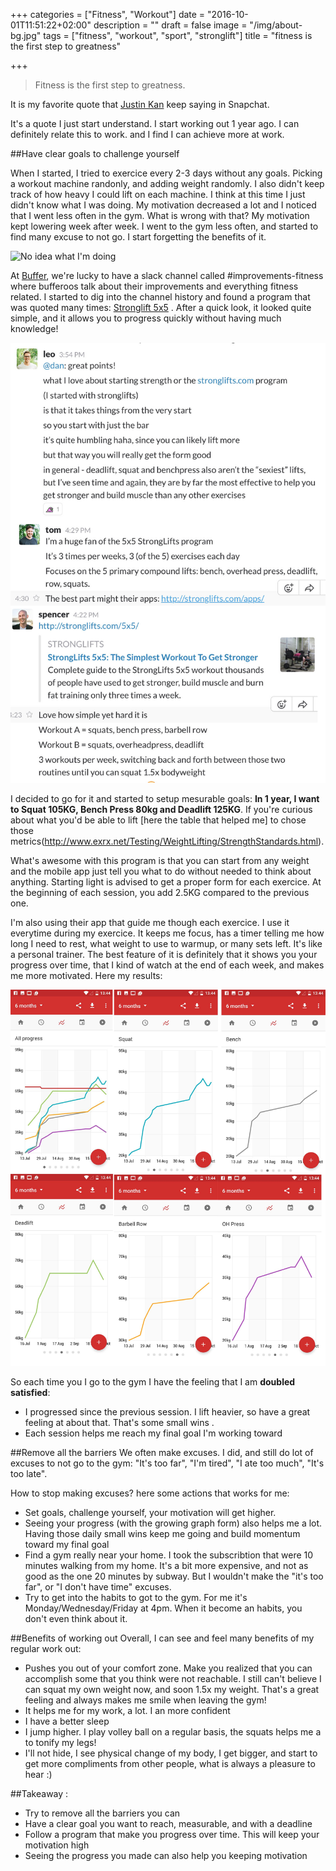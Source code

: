 +++
categories = ["Fitness", "Workout"]
date = "2016-10-01T11:51:22+02:00"
description = ""
draft = false
image = "/img/about-bg.jpg"
tags = ["fitness", "workout", "sport", "stronglift"]
title = "fitness is the first step to greatness"

+++

> Fitness is the first step to greatness.

It is my favorite quote that [Justin Kan](https://twitter.com/justinkan) keep saying in Snapchat.

It's a quote I just start understand. I start working out 1 year ago. I can definitely relate this to work. and I find I can achieve more at work.


##Have clear goals to challenge yourself 

When I started, I tried to exercice every 2-3 days without any goals. Picking a workout machine randonly, and adding weight randomly. I also didn't keep track of how heavy I could lift on each machine. I think at this time I just didn't know what I was doing. My motivation decreased a lot and I noticed that I went less often in the gym.
What is wrong with that? My motivation kept lowering week after week. I went to the gym less often, and started to find many excuse to not go. I start forgetting the benefits of it.

![No idea what I'm doing](http://i2.kym-cdn.com/photos/images/facebook/000/234/765/b7e.jpg)

At [Buffer](https://buffer.com), we're lucky to have a slack channel called #improvements-fitness where bufferoos talk about their improvements and everything fitness related. I started to dig into the channel history and found a program that was quoted many times: [Stronglift 5x5](http://stronglifts.com) . After a quick look, it looked quite simple, and it allows you to progress quickly without having much knowledge!

![Buffer and Stronglift 5x5](/static/img/buffer-stronglift.jpg)

I decided to go for it and started to setup mesurable goals: <b>In 1 year, I want to Squat 105KG, Bench Press 80kg and Deadlift 125KG</b>. If you're curious about what you'd be able to lift [here the table that helped me] to chose those metrics(http://www.exrx.net/Testing/WeightLifting/StrengthStandards.html). 

What's awesome with this program is that you can start from any weight and the mobile app just tell you what to do without needed to think about anything. Starting light is advised to get a proper form for each exercice. At the beginning of each session, you add 2.5KG compared to the previous one. 

I'm also using their app that guide me though each exercice. I use it everytime during my exercice. It keeps me focus, has a timer telling me how long I need to rest, what weight to use to warmup, or many sets left. It's like a personal trainer. The best feature of it is definitely that it shows you your progress over time, that I kind of watch at the end of each week, and makes me more motivated. Here my results: 

![Buffer and Stronglift 5x5](/static/img/stronglift-progress-3months.jpg)

So each time you I go to the gym I have the feeling that I am  <b>doubled satisfied</b>:

* I progressed since the previous session. I lift heavier, so have a great feeling at about that. That's some small wins .
* Each session helps me reach my final goal I'm working toward 


##Remove all the barriers 
We often make excuses. I did, and still do lot of excuses to not go to the gym: "It's too far", "I'm tired", "I ate too much", "It's too late". 

How to stop making excuses? here some actions that works for me:

* Set goals, challenge yourself, your motivation will get higher. 
* Seeing your progress (with the growing graph form) also helps me a lot. Having those daily small wins keep me going and build momentum toward my final goal
* Find  a gym really near your home. I took the subscribtion that were 10 minutes walking from my home.  It's a bit more expensive, and not as good as the one 20 minutes by subway. But I wouldn't make the "it's too far", or "I don't have time" excuses.
* Try to get into the habits to got to the gym. For me it's Monday/Wednesday/Friday at 4pm. When it become an habits, you don't even think about it. 

##Benefits of working out
Overall, I can see and feel many benefits of my regular work out:

* Pushes you out of your comfort zone. Make you realized that you can accomplish some that you think were not reachable. I still can't believe I can squat my own weight now, and soon 1.5x my weight. That's a great feeling and always makes me smile when leaving the gym!
* It helps me for my work, a lot. I an more confident
* I have a better sleep
* I jump higher. I play volley ball on a regular basis, the squats helps me a to tonify my legs!
* I'll not hide, I see physical change of my body, I get bigger, and start to get more compliments from other people, what is always a pleasure to hear :)


##Takeaway : 
- Try to remove all the barriers you can
- Have a clear goal you want to reach, measurable, and with a deadline
- Follow a program that make you progress over time. This will keep your motivation high
- Seeing the progress you made can also help you keeping motivation
